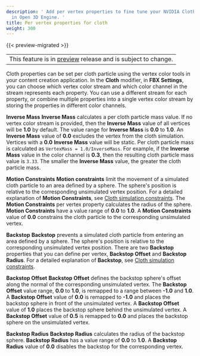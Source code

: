 ```yaml
---
description: ' Add per vertex properties to fine tune your NVIDIA Cloth simulations
  in Open 3D Engine. '
title: Per vertex properties for cloth
weight: 300
---
```


{{< preview-migrated >}}

|  |
| --- |
| This feature is in [preview](/docs/userguide/ly-glos-chap#preview) release and is subject to change\.  |

Cloth properties can be set per cloth particle using the vertex color tools in your content creation application\. In the **Cloth** modifier, in **FBX Settings**, you can choose which vertex color stream and which color channel in the stream represents each property\. You can use a different stream for each property, or combine multiple properties into a single vertex color stream by storing the properties in different color channels\.

**Inverse Mass**
**Inverse Mass** calculates a per cloth particle mass value\. If no vertex color stream is provided, then the **Inverse Mass** value of all vertices will be **1\.0** by default\. The value range for **Inverse Mass** is **0\.0** to **1\.0**\.
An **Inverse Mass** value of **0\.0** excludes the vertex from the cloth simulation\. Vertices with a **0\.0** **Inverse Mass** value will be static\.
Per cloth particle mass is calculated as `VertexMass = 1.0/InverseMass`\. For example, if the **Inverse Mass** value in the color channel is **0\.3**, then the resulting cloth particle mass value is `3.33`\. The smaller the **Inverse Mass** value, the greater the cloth particle mass\.

**Motion Constraints**
**Motion constraints** limit the movement of a simulated cloth particle to an area defined by a sphere\. The sphere's position is relative to the corresponding unsimulated vertex position\. For a detailed explanation of **Motion Constraints**, see [Cloth simulation constraints](/docs/user-guide/features/interactivity/physics/nvidia-cloth/constraints.md)\.
The **Motion Constraints** per vertex property calculates the radius of the sphere\. **Motion Constraints** have a value range of **0\.0** to **1\.0**\.
A **Motion Constraints** value of **0\.0** constrains the cloth particle to the corresponding unsimulated vertex\.

**Backstop**
**Backstop** prevents a simulated cloth particle from entering an area defined by a sphere\. The sphere's position is relative to the corresponding unsimulated vertex position\. There are two **Backstop** properties that you can define per vertex, **Backstop Offset** and **Backstop Radius**\. For a detailed explanation of **Backstop**, see [Cloth simulation constraints](/docs/user-guide/features/interactivity/physics/nvidia-cloth/constraints.md)\.

**Backstop Offset**
**Backstop Offset** defines the backstop sphere's offset along the normal of the corresponding unsimulated vertex\. The **Backstop Offset** value range, **0\.0** to **1\.0**, is remapped to a range between **\-1\.0** and **1\.0**\.
A **Backstop Offset** value of **0\.0** is remapped to **\-1\.0** and places the backstop sphere in front of the unsimulated vertex\.
A **Backstop Offset** value of **1\.0** places the backstop sphere behind the unsimulated vertex\.
A **Backstop Offset** value of **0\.5** is remapped to **0\.0** and places the backstop sphere on the unsimulated vertex\.

**Backstop Radius**
**Backstop Radius** calculates the radius of the backstop sphere\. **Backstop Radius** has a value range of **0\.0** to **1\.0**\.
A **Backstop Radius** value of **0\.0** disables the backstop for the corresponding vertex\.